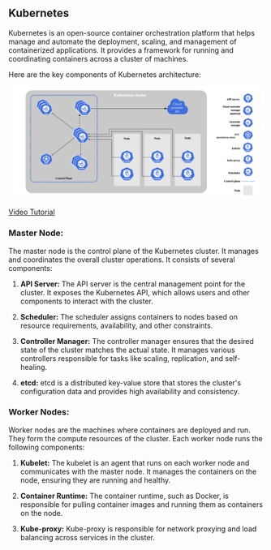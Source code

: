 ## **Kubernetes**
Kubernetes is an open-source container orchestration platform that helps manage and automate the deployment, scaling, and management of containerized applications. It provides a framework for running and coordinating containers across a cluster of machines.

Here are the key components of Kubernetes architecture:

![](./images/k8s-architecture.png)

[Video Tutorial](https://www.youtube.com/watch?v=umXEmn3cMWY)

### **Master Node:**
 The master node is the control plane of the Kubernetes cluster. It manages and coordinates the overall cluster operations. It consists of several components:

1. **API Server:**
   The API server is the central management point for the cluster. It exposes the Kubernetes API, which allows users and other components to interact with the cluster.

2. **Scheduler:**
   The scheduler assigns containers to nodes based on resource requirements, availability, and other constraints.

3. **Controller Manager:**
   The controller manager ensures that the desired state of the cluster matches the actual state. It manages various controllers responsible for tasks like scaling, replication, and self-healing.

4. **etcd:**
   etcd is a distributed key-value store that stores the cluster's configuration data and provides high availability and consistency.

### **Worker Nodes:**
Worker nodes are the machines where containers are deployed and run. They form the compute resources of the cluster. Each worker node runs the following components:

1. **Kubelet:**
   The kubelet is an agent that runs on each worker node and communicates with the master node. It manages the containers on the node, ensuring they are running and healthy.

2. **Container Runtime:**
   The container runtime, such as Docker, is responsible for pulling container images and running them as containers on the node.

3. **Kube-proxy:**
   Kube-proxy is responsible for network proxying and load balancing across services in the cluster.